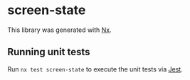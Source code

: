 # screen-state

This library was generated with [Nx](https://nx.dev).

## Running unit tests

Run `nx test screen-state` to execute the unit tests via [Jest](https://jestjs.io).

